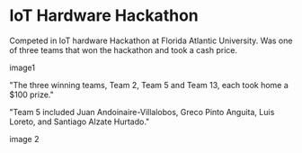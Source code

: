 # IoT Hardware Hackathon

Competed in IoT hardware Hackathon at Florida Atlantic University.
Was one of three teams that won the hackathon and took a cash price.

image1

"The three winning teams, Team 2, Team 5 and Team 13, each took home a $100 prize."

"Team 5 included Juan Andoinaire-Villalobos, Greco Pinto Anguita, Luis Loreto,
and Santiago Alzate Hurtado."

image 2


